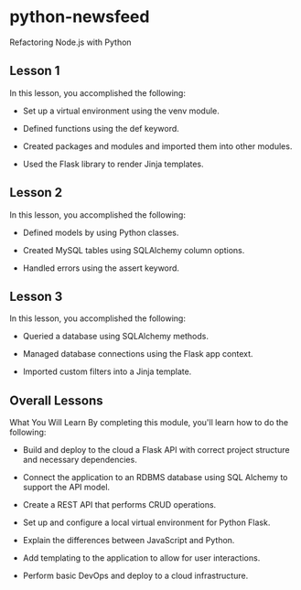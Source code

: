 # python-newsfeed

Refactoring Node.js with Python

## Lesson 1

In this lesson, you accomplished the following:

- Set up a virtual environment using the venv module.

- Defined functions using the def keyword.

- Created packages and modules and imported them into other modules.

- Used the Flask library to render Jinja templates.

## Lesson 2

In this lesson, you accomplished the following:

- Defined models by using Python classes.

- Created MySQL tables using SQLAlchemy column options.

- Handled errors using the assert keyword.

## Lesson 3

In this lesson, you accomplished the following:

- Queried a database using SQLAlchemy methods.

- Managed database connections using the Flask app context.

- Imported custom filters into a Jinja template.

## Overall Lessons

What You Will Learn
By completing this module, you'll learn how to do the following:

- Build and deploy to the cloud a Flask API with correct project structure and necessary dependencies.

- Connect the application to an RDBMS database using SQL Alchemy to support the API model.

- Create a REST API that performs CRUD operations.

- Set up and configure a local virtual environment for Python Flask.

- Explain the differences between JavaScript and Python.

- Add templating to the application to allow for user interactions.

- Perform basic DevOps and deploy to a cloud infrastructure.
